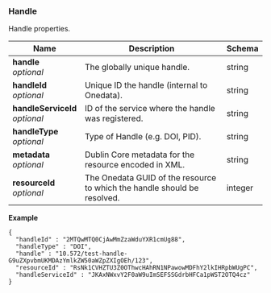 
<a name="handle"></a>
### Handle
Handle properties.


|Name|Description|Schema|
|---|---|---|
|**handle**  <br>*optional*|The globally unique handle.|string|
|**handleId**  <br>*optional*|Unique ID the handle (internal to Onedata).|string|
|**handleServiceId**  <br>*optional*|ID of the service where the handle was registered.|string|
|**handleType**  <br>*optional*|Type of Handle (e.g. DOI, PID).|string|
|**metadata**  <br>*optional*|Dublin Core metadata for the resource encoded in XML.|string|
|**resourceId**  <br>*optional*|The Onedata GUID of the resource to which the handle should be resolved.|integer|

**Example**
```
{
  "handleId" : "2MTQwMTQ0CjAwMmZzaWduYXR1cmUg88",
  "handleType" : "DOI",
  "handle" : "10.572/test-handle-G9uZXpvbmUKMDAzYmlkZW50aWZpZXIgOEh/123",
  "resourceId" : "RsNk1CVHZTU3Z0OThwcHAhRN1NPawowMDFhY2lkIHRpbWUgPC",
  "handleServiceId" : "JKAxNWxvY2F0aW9uImSEFSSGdrbHFCa1pWST2OTQ4cz"
}
```



